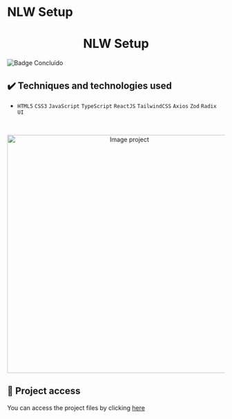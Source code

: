 # NLW Setup
 
 <h1 align="center">NLW Setup</h1>
 
 ![Badge Concluído](https://camo.githubusercontent.com/459f141bd5e24c179a0e2dd49691e290ed5c5d4b4cb97767daee7cfaf6e31121/687474703a2f2f696d672e736869656c64732e696f2f7374617469632f76313f6c6162656c3d535441545553266d6573736167653d434f4e434c5549444f26636f6c6f723d475245454e267374796c653d666f722d7468652d6261646765)
 
 ## ✔️ Techniques and technologies used

- ``HTML5`` ``CSS3`` ``JavaScript`` ``TypeScript`` ``ReactJS`` ``TailwindCSS`` ``Axios`` ``Zod`` ``Radix UI``

<br>

<p align="center">
 <img src="src/assets/to-do-list.png" width="550" alt="Image project">
</p>

## 📁 Project access
You can access the project files by clicking [here](https://github.com/Coastony/to-do-list)
